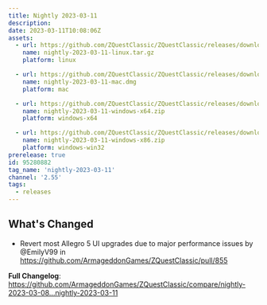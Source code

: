 ```yaml
---
title: Nightly 2023-03-11
description: 
date: 2023-03-11T10:08:06Z
assets: 
  - url: https://github.com/ZQuestClassic/ZQuestClassic/releases/download/nightly-2023-03-11/nightly-2023-03-11-linux.tar.gz
    name: nightly-2023-03-11-linux.tar.gz
    platform: linux

  - url: https://github.com/ZQuestClassic/ZQuestClassic/releases/download/nightly-2023-03-11/nightly-2023-03-11-mac.dmg
    name: nightly-2023-03-11-mac.dmg
    platform: mac

  - url: https://github.com/ZQuestClassic/ZQuestClassic/releases/download/nightly-2023-03-11/nightly-2023-03-11-windows-x64.zip
    name: nightly-2023-03-11-windows-x64.zip
    platform: windows-x64

  - url: https://github.com/ZQuestClassic/ZQuestClassic/releases/download/nightly-2023-03-11/nightly-2023-03-11-windows-x86.zip
    name: nightly-2023-03-11-windows-x86.zip
    platform: windows-win32
prerelease: true
id: 95280882
tag_name: 'nightly-2023-03-11'
channel: '2.55'
tags:
  - releases
---
```


## What's Changed
* Revert most Allegro 5 UI upgrades due to major performance issues by @EmilyV99 in https://github.com/ArmageddonGames/ZQuestClassic/pull/855


**Full Changelog**: https://github.com/ArmageddonGames/ZQuestClassic/compare/nightly-2023-03-08...nightly-2023-03-11
